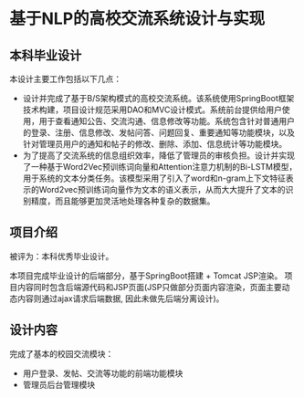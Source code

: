 # 基于NLP的高校交流系统设计与实现
## 本科毕业设计
本设计主要工作包括以下几点：
* 设计并完成了基于B/S架构模式的高校交流系统。该系统使用SpringBoot框架技术构建，项目设计规范采用DAO和MVC设计模式。系统前台提供给用户使用，用于查看通知公告、交流沟通、信息修改等功能。系统包含针对普通用户的登录、注册、信息修改、发帖问答、问题回复、重要通知等功能模块，以及针对管理员用户的通知和帖子的修改、删除、添加、信息统计等功能模块。
* 为了提高了交流系统的信息组织效率，降低了管理员的审核负担。设计并实现了一种基于Word2Vec预训练词向量和Attention注意力机制的Bi-LSTM模型，用于系统的文本分类任务。该模型采用了引入了word和n-gram上下文特征表示的Word2vec预训练词向量作为文本的语义表示，从而大大提升了文本的识别精度，而且能够更加灵活地处理各种复杂的数据集。

## 项目介绍
被评为：本科优秀毕业设计。

本项目完成毕业设计的后端部分，基于SpringBoot搭建 + Tomcat JSP渲染。
项目内容同时包含后端源代码和JSP页面(JSP只做部分页面内容渲染，页面主要动态内容则通过ajax请求后端数据, 因此未做先后端分离设计)。

## 设计内容
完成了基本的校园交流模块：
* 用户登录、发帖、交流等功能的前端功能模块
* 管理员后台管理模块

